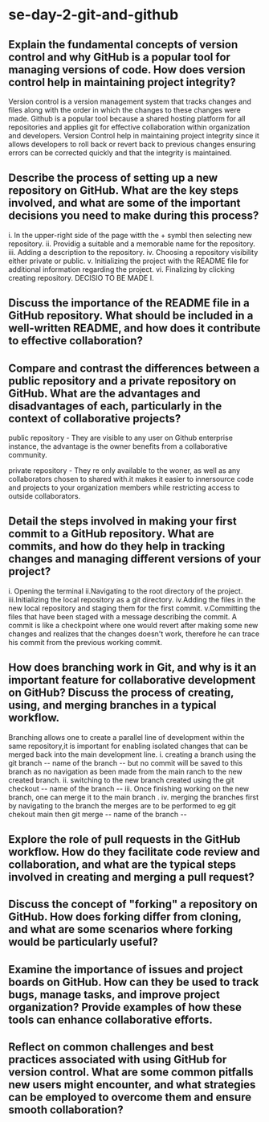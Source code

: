 # se-day-2-git-and-github
## Explain the fundamental concepts of version control and why GitHub is a popular tool for managing versions of code. How does version control help in maintaining project integrity?
Version control is a version management system that tracks changes and files along with the order in which the changes to these changes were made.
Github is a popular tool because a shared hosting platform for all repositories and applies git for effective collaboration within organization and developers.
Version Control help in maintaining project integrity since it allows developers to roll back or revert back to previous changes ensuring errors can be corrected quickly and that the integrity is maintained.

## Describe the process of setting up a new repository on GitHub. What are the key steps involved, and what are some of the important decisions you need to make during this process?
i. In the upper-right side of the page witth the + symbl then selecting new repository.
ii. Providig a suitable and a memorable name for the repository.
iii. Adding a description to the repository.
iv. Choosing a repository visibility either private or public.
v. Initializing the project with the README file for additional information regarding the project.
vi. Finalizing by clicking creating repository.
DECISIO TO BE MADE
I.

## Discuss the importance of the README file in a GitHub repository. What should be included in a well-written README, and how does it contribute to effective collaboration?

## Compare and contrast the differences between a public repository and a private repository on GitHub. What are the advantages and disadvantages of each, particularly in the context of collaborative projects?
public repository - They are visible to any user on Github enterprise instance, the advantage is the owner benefits from a collaborative community.

private repository - They re only available to the woner, as well as any collaborators chosen to shared with.it makes it easier to innersource code and projects to your organization members while restricting access to outside collaborators.

## Detail the steps involved in making your first commit to a GitHub repository. What are commits, and how do they help in tracking changes and managing different versions of your project?
i. Opening the terminal
ii.Navigating to the root directory of the project.
iii.Initializing the local repository as a git directory.
iv.Adding the files in the new local repository and staging them for the first commit.
v.Committing the files that have been staged with a message describing the commit.
A commit is like a checkpoint where one would revert after making some new changes and realizes that the changes doesn't work, therefore he can trace his commit from the previous working commit. 

## How does branching work in Git, and why is it an important feature for collaborative development on GitHub? Discuss the process of creating, using, and merging branches in a typical workflow.
Branching allows one to create a parallel line of development within the same repository,it is important for enabling isolated changes that can be merged back into the main development line.
i. creating a branch using the git branch -- name of the branch -- but no commit will be saved to this branch as no navigation as been made from the main ranch to the new created branch.
ii. switching to the new branch created using the git checkout -- name of the branch -- 
iii. Once finishing working on the new branch, one can merge it to the main branch .
iv. merging the branches first by navigating to the branch the merges are to be performed to eg git chekout main then git merge -- name of the branch --
## Explore the role of pull requests in the GitHub workflow. How do they facilitate code review and collaboration, and what are the typical steps involved in creating and merging a pull request?


## Discuss the concept of "forking" a repository on GitHub. How does forking differ from cloning, and what are some scenarios where forking would be particularly useful?

## Examine the importance of issues and project boards on GitHub. How can they be used to track bugs, manage tasks, and improve project organization? Provide examples of how these tools can enhance collaborative efforts.

## Reflect on common challenges and best practices associated with using GitHub for version control. What are some common pitfalls new users might encounter, and what strategies can be employed to overcome them and ensure smooth collaboration?
